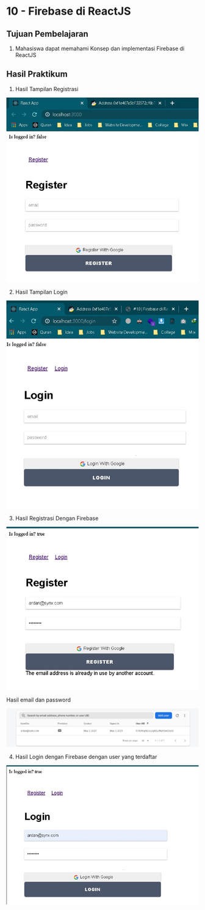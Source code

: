 # 10 - Firebase di ReactJS

## Tujuan Pembelajaran

1. Mahasiswa dapat memahami Konsep dan implementasi Firebase di ReactJS

## Hasil Praktikum

1. Hasil Tampilan Registrasi

![SS](img/Screenshot_1.jpg)

2. Hasil Tampilan Login

![SS](img/Screenshot_2.jpg)

3. Hasil Registrasi Dengan Firebase

![SS](img/Screenshot_5.jpg)

Hasil email dan password

![SS](img/Screenshot_4.jpg)

4. Hasil Login dengan Firebase dengan user yang terdaftar

![SS](img/Screenshot_6.jpg)
